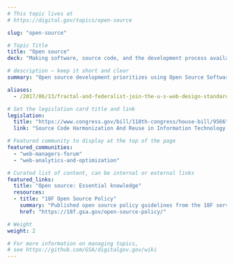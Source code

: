 ```yaml
---
# This topic lives at
# https://digital.gov/topics/open-source

slug: "open-source"

# Topic Title
title: "Open source"
deck: "Making software, source code, and the development process available to the public"

# description — keep it short and clear
summary: "Open source development prioritizes using Open Source Software to make source code available for public use. Open Source Software encourages federal government teams to share technical knowledge and encourages a collaborative approach to the review and reuse of source code."

aliases:
  - /2017/06/13/fractal-and-federalist-join-the-u-s-web-design-standards/

# Set the legislation card title and link
legislation:
  title: "https://www.congress.gov/bill/118th-congress/house-bill/9566"
  link: "Source Code Harmonization And Reuse in Information Technology Act"

# Featured community to display at the top of the page
featured_communities:
  - "web-managers-forum"
  - "web-analytics-and-optimization"

# Curated list of content, can be internal or external links
featured_links:
  title: "Open source: Essential knowledge"
  resources:
  - title: "18F Open Source Policy"
    summary: "Published open source policy guidelines from the 18F service delivery team."
    href: "https://18f.gsa.gov/open-source-policy/"

# Weight
weight: 2

# For more information on managing topics,
# see https://github.com/GSA/digitalgov.gov/wiki
---
```


